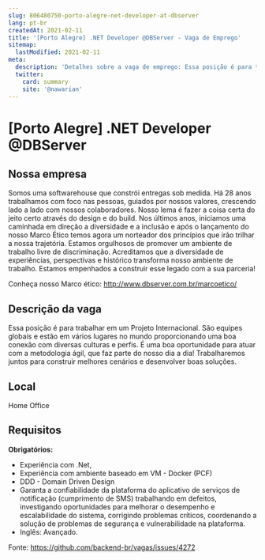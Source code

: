 ```yaml
---
slug: 806480750-porto-alegre-net-developer-at-dbserver
lang: pt-br
createdAt: 2021-02-11
title: '[Porto Alegre] .NET Developer @DBServer - Vaga de Emprego'
sitemap:
  lastModified: 2021-02-11
meta:
  description: 'Detalhes sobre a vaga de emprego: Essa posição é para trabalhar em um Projeto Internacional. São equipes globais e estão em vários lugares no mundo proporcionando uma boa conexão com diversas culturas e perfis. É uma boa oportunidade para atuar com a metodologia ágil, que faz parte do nosso dia a dia! Trabalharemos juntos para construir melhores cenários e desenvolver boas soluções.'
  twitter:
    card: summary
    site: '@nawarian'
---
```


# [Porto Alegre] .NET Developer @DBServer

## Nossa empresa
Somos uma softwarehouse que constrói entregas sob medida. Há 28 anos trabalhamos com foco nas pessoas, guiados por nossos valores, crescendo lado a lado com nossos colaboradores. Nosso lema é fazer a coisa certa do jeito certo através do design e do build.
Nos últimos anos, iniciamos uma caminhada em direção a diversidade e a inclusão e após o lançamento do nosso Marco Ético temos agora um norteador dos princípios que irão trilhar a nossa trajetória.
Estamos orgulhosos de promover um ambiente de trabalho livre de discriminação. Acreditamos que a diversidade de experiências, perspectivas e histórico transforma nosso ambiente de trabalho. Estamos empenhados a construir esse legado com a sua parceria! 

Conheça nosso Marco ético: http://www.dbserver.com.br/marcoetico/

## Descrição da vaga

Essa posição é para trabalhar em um Projeto Internacional. São equipes globais e estão em vários lugares no mundo proporcionando uma boa conexão com diversas culturas e perfis. É uma boa oportunidade para atuar com a metodologia ágil, que faz parte do nosso dia a dia! Trabalharemos juntos para construir melhores cenários e desenvolver boas soluções.  

## Local

Home Office

## Requisitos

**Obrigatórios:**

- Experiência com .Net,
- Experiência com ambiente baseado em VM - Docker (PCF)
- DDD - Domain Driven Design
- Garanta a confiabilidade da plataforma do aplicativo de serviços de notificação (cumprimento de SMS) trabalhando em defeitos, investigando oportunidades para melhorar o desempenho e escalabilidade do sistema, corrigindo problemas críticos, coordenando a solução de problemas de segurança e vulnerabilidade na plataforma.
- Inglês: Avançado.




Fonte: https://github.com/backend-br/vagas/issues/4272
